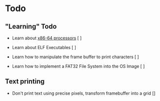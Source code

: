 # Todo

## "Learning" Todo

-   Learn about [x86-64 processors](https://en.wikipedia.org/wiki/X86-64) [ ]

-   Learn about ELF Executables [ ]
-   Learn how to manipulate the frame buffer to print characters [ ]
-   Learn how to implement a FAT32 File System into the OS Image [ ]

## Text printing

-   Don't print text using precise pixels, transform framebuffer into a grid []
